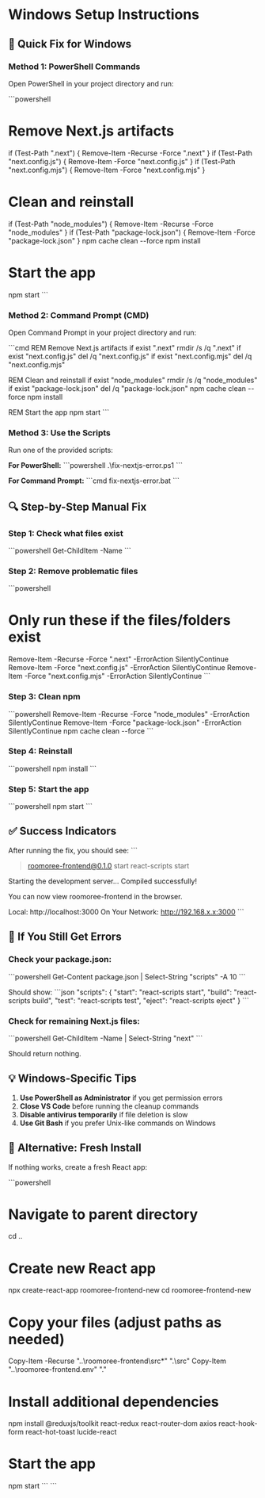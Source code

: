 # Windows Setup Instructions

## 🚨 Quick Fix for Windows

### **Method 1: PowerShell Commands**
Open PowerShell in your project directory and run:

\`\`\`powershell
# Remove Next.js artifacts
if (Test-Path ".next") { Remove-Item -Recurse -Force ".next" }
if (Test-Path "next.config.js") { Remove-Item -Force "next.config.js" }
if (Test-Path "next.config.mjs") { Remove-Item -Force "next.config.mjs" }

# Clean and reinstall
if (Test-Path "node_modules") { Remove-Item -Recurse -Force "node_modules" }
if (Test-Path "package-lock.json") { Remove-Item -Force "package-lock.json" }
npm cache clean --force
npm install

# Start the app
npm start
\`\`\`

### **Method 2: Command Prompt (CMD)**
Open Command Prompt in your project directory and run:

\`\`\`cmd
REM Remove Next.js artifacts
if exist ".next" rmdir /s /q ".next"
if exist "next.config.js" del /q "next.config.js"
if exist "next.config.mjs" del /q "next.config.mjs"

REM Clean and reinstall
if exist "node_modules" rmdir /s /q "node_modules"
if exist "package-lock.json" del /q "package-lock.json"
npm cache clean --force
npm install

REM Start the app
npm start
\`\`\`

### **Method 3: Use the Scripts**
Run one of the provided scripts:

**For PowerShell:**
\`\`\`powershell
.\fix-nextjs-error.ps1
\`\`\`

**For Command Prompt:**
\`\`\`cmd
fix-nextjs-error.bat
\`\`\`

## 🔍 **Step-by-Step Manual Fix**

### **Step 1: Check what files exist**
\`\`\`powershell
Get-ChildItem -Name
\`\`\`

### **Step 2: Remove problematic files**
\`\`\`powershell
# Only run these if the files/folders exist
Remove-Item -Recurse -Force ".next" -ErrorAction SilentlyContinue
Remove-Item -Force "next.config.js" -ErrorAction SilentlyContinue
Remove-Item -Force "next.config.mjs" -ErrorAction SilentlyContinue
\`\`\`

### **Step 3: Clean npm**
\`\`\`powershell
Remove-Item -Recurse -Force "node_modules" -ErrorAction SilentlyContinue
Remove-Item -Force "package-lock.json" -ErrorAction SilentlyContinue
npm cache clean --force
\`\`\`

### **Step 4: Reinstall**
\`\`\`powershell
npm install
\`\`\`

### **Step 5: Start the app**
\`\`\`powershell
npm start
\`\`\`

## ✅ **Success Indicators**

After running the fix, you should see:
\`\`\`
> roomoree-frontend@0.1.0 start
> react-scripts start

Starting the development server...
Compiled successfully!

You can now view roomoree-frontend in the browser.

  Local:            http://localhost:3000
  On Your Network:  http://192.168.x.x:3000
\`\`\`

## 🚨 **If You Still Get Errors**

### **Check your package.json:**
\`\`\`powershell
Get-Content package.json | Select-String "scripts" -A 10
\`\`\`

Should show:
\`\`\`json
"scripts": {
  "start": "react-scripts start",
  "build": "react-scripts build",
  "test": "react-scripts test",
  "eject": "react-scripts eject"
}
\`\`\`

### **Check for remaining Next.js files:**
\`\`\`powershell
Get-ChildItem -Name | Select-String "next"
\`\`\`

Should return nothing.

## 💡 **Windows-Specific Tips**

1. **Use PowerShell as Administrator** if you get permission errors
2. **Close VS Code** before running the cleanup commands
3. **Disable antivirus temporarily** if file deletion is slow
4. **Use Git Bash** if you prefer Unix-like commands on Windows

## 🔄 **Alternative: Fresh Install**

If nothing works, create a fresh React app:

\`\`\`powershell
# Navigate to parent directory
cd ..

# Create new React app
npx create-react-app roomoree-frontend-new
cd roomoree-frontend-new

# Copy your files (adjust paths as needed)
Copy-Item -Recurse "..\roomoree-frontend\src\*" ".\src\"
Copy-Item "..\roomoree-frontend\.env" ".\"

# Install additional dependencies
npm install @reduxjs/toolkit react-redux react-router-dom axios react-hook-form react-hot-toast lucide-react

# Start the app
npm start
\`\`\`
\`\`\`
